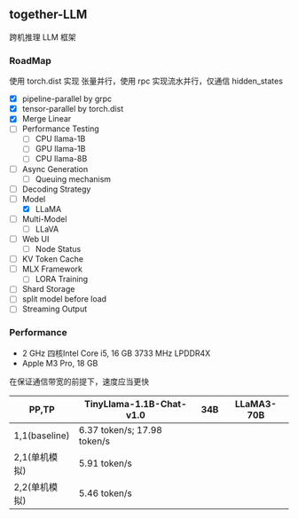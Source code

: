 ## together-LLM

跨机推理 LLM 框架

### RoadMap

使用 torch.dist 实现 张量并行，使用 rpc 实现流水并行，仅通信 hidden_states

- [x] pipeline-parallel by grpc
- [x] tensor-parallel by torch.dist
- [x] Merge Linear
- [ ] Performance Testing
    - [ ] CPU llama-1B
    - [ ] GPU llama-1B
    - [ ] CPU llama-8B
- [ ] Async Generation
    - [ ] Queuing mechanism
- [ ] Decoding Strategy
- [ ] Model
    - [x] LLaMA
- [ ] Multi-Model
    - [ ] LLaVA
- [ ] Web UI
    - [ ] Node Status
- [ ] KV Token Cache
- [ ] MLX Framework
    - [ ] LORA Training
- [ ] Shard Storage
- [ ] split model before load
- [ ] Streaming Output

### Performance


- 2 GHz 四核Intel Core i5, 16 GB 3733 MHz LPDDR4X
- Apple M3 Pro, 18 GB

在保证通信带宽的前提下，速度应当更快

| PP,TP   | TinyLlama-1.1B-Chat-v1.0 | 34B | LLaMA3-70B |
| ---- | --------- | --- | ---------- |
| 1,1(baseline) |    6.37 token/s; 17.98 token/s      |     |            |
| 2,1(单机模拟) | 5.91 token/s|     |            |
| 2,2(单机模拟) | 5.46 token/s |     |            |
